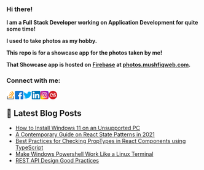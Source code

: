 ### Hi there!
**I am a Full Stack Developer working on Application Development for quite some time!**

**I used to take photos as my hobby.**

**This repo is for a showcase app for the photos taken by me!** 

**That Showcase app is hosted on [Firebase](https://firebase.com) at [photos.mushfiqweb.com](https://photos.mushfiqweb.com/).**

### Connect with me:

[<img align="left" alt="mushfiqweb | Stackoverflow" width="22px" src="https://raw.githubusercontent.com/mushfiqweb/mushfiqweb/master/icons/stack-overflow.svg" />][stackoverflow]
[<img align="left" alt="mushfiqweb | Facebook" width="22px" src="https://raw.githubusercontent.com/mushfiqweb/mushfiqweb/master/icons/fb.svg" />][facebook]
[<img align="left" alt="mushfiqweb | Twitter" width="22px" src="https://raw.githubusercontent.com/mushfiqweb/mushfiqweb/master/icons/twitter.svg" />][twitter]
[<img align="left" alt="mushfiqweb | LinkedIn" width="22px" src="https://raw.githubusercontent.com/mushfiqweb/mushfiqweb/master/icons/linkedin.svg" />][linkedin]
[<img align="left" alt="mushfiqweb | Instagram" width="22px" src="https://raw.githubusercontent.com/mushfiqweb/mushfiqweb/master/icons/instagram.svg" />][instagram]
[<img align="left" alt="mushfiqweb | LastFM" width="22px" src="https://raw.githubusercontent.com/mushfiqweb/mushfiqweb/master/icons/lastfm.svg" />][lastfm]
<br />

## 📕 Latest Blog Posts

<!-- BLOG-POST-LIST:START -->
- [How to Install Windows 11 on an Unsupported PC](https://www.mushfiqweb.com/how-to-install-windows-11-on-unsupported-devices/)
- [A Contemporary Guide on React State Patterns in 2021](https://www.mushfiqweb.com/a-contemporary-guide-on-react-state-patterns-in-2021/)
- [Best Practices for Checking PropTypes in React Components using TypeScript](https://www.mushfiqweb.com/best-practices-for-checking-proptypes-in-react-components-using-typescript/)
- [Make Windows Powershell Work Like a Linux Terminal](https://www.mushfiqweb.com/make-windows-powershell-work-like-a-linux-terminal/)
- [REST API Design Good Practices](https://www.mushfiqweb.com/rest-api-design-good-practices/)
<!-- BLOG-POST-LIST:END -->


[facebook]: https://fb.me/shiss
[website]: https://mushfiqweb.com
[twitter]: https://twitter.com/mushfiqweb
[instagram]: https://instagram.com/mushfiqweb
[linkedin]: https://linkedin.com/in/mushfiqweb
[stackoverflow]: https://stackoverflow.com/story/mushfiqweb
[lastfm]: https://www.last.fm/user/mushfiqweb



